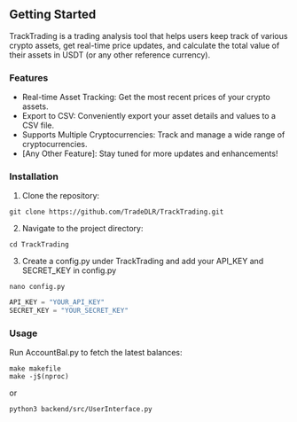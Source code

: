 ## Getting Started
TrackTrading is a trading analysis tool that helps users keep track of various crypto assets, get real-time price updates, 
and calculate the total value of their assets in USDT (or any other reference currency).

### Features

- Real-time Asset Tracking: Get the most recent prices of your crypto assets.
- Export to CSV: Conveniently export your asset details and values to a CSV file.
- Supports Multiple Cryptocurrencies: Track and manage a wide range of cryptocurrencies.
- [Any Other Feature]: Stay tuned for more updates and enhancements!


### Installation
1. Clone the repository:
```shell
git clone https://github.com/TradeDLR/TrackTrading.git
```
2. Navigate to the project directory:
``` shell
cd TrackTrading
```
3. Create a config.py under TrackTrading and add your API_KEY and SECRET_KEY in config.py
``` shell
nano config.py
```
``` config.py
API_KEY = "YOUR_API_KEY"
SECRET_KEY = "YOUR_SECRET_KEY"
```

### Usage
Run AccountBal.py to fetch the latest balances:
```shell
make makefile
make -j$(nproc)
```
or
```shell
python3 backend/src/UserInterface.py
```

